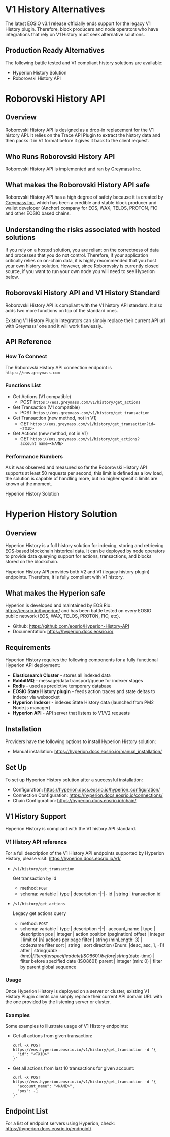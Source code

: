# V1 History Alternatives

The latest EOSIO v3.1 release officially ends support for the legacy V1 History plugin. Therefore, block producers and node operators who have integrations that rely on V1 History must seek alternative solutions.

## Production Ready Alternatives
The following battle tested and V1 compliant history solutions are available:
- Hyperion History Solution
- Roborovski History API

# Roborovski History API

## Overview

Roborovski History API is designed as a drop-in replacement for the V1 history API. It relies on the Trace API Plugin to extract the history data and then packs it in V1 format before it gives it back to the client request.

## Who Runs Roborovski History API

Roborovski History API is implemented and ran by [Greymass Inc.](https://greymass.com/)

## What makes the Roborovski History API safe

Roborovski History API has a high degree of safety because it is created by [Greymass Inc.](https://greymass.com/) which has been a credible and stable block producer and wallet developer (Anchor) company for EOS, WAX, TELOS, PROTON, FIO and other EOSIO based chains.

## Understanding the risks associated with hosted solutions

If you rely on a hosted solution, you are reliant on the correctness of data and processes that you do not control. Therefore, if your application critically relies on on-chain data, it is highly recommended that you host your own history solution. However, since Roborovsky is currently closed source, if you want to run your own node you will need to see Hyperion below.

## Roborovski History API and V1 History Standard

Roborovski History API is compliant with the V1 history API standard. It also adds two more functions on top of the standard ones.

Existing V1 History Plugin integrators can simply replace their current API url with Greymass' one and it will work flawlessly.

## API Reference

### How To Connect

The Roborovski History API connection endpoint is `https://eos.greymass.com`

### Functions List

- Get Actions (V1 compatible)
    - POST `https://eos.greymass.com/v1/history/get_actions`
- Get Transaction (V1 compatible)
    - POST `https://eos.greymass.com/v1/history/get_transaction`
- Get Transaction (new method, not in V1)
    - GET `https://eos.greymass.com/v1/history/get_transaction?id=<TXID>`
- Get Actions (new method, not in V1)
    - GET `https://eos.greymass.com/v1/history/get_actions?account_name=<NAME>`

### Performance Numbers

As it was observed and measured so far the Roborovski History API supports at least 50 requests per second; this limit is defined as a low load, the solution is capable of handling more, but no higher specific limits are known at the moment.


Hyperion History Solution
# Hyperion History Solution

## Overview

Hyperion History is a full history solution for indexing, storing and retrieving EOS-based blockchain historical data. It can be deployed by node operators to provide data querying support for actions, transactions, and blocks stored on the blockchain.

Hyperion History API provides both V2 and V1 (legacy history plugin) endpoints. Therefore, it is fully compliant with V1 history.

## What makes the Hyperion safe

Hyperion is developed and maintained by EOS Rio: https://eosrio.io/hyperion/ and has been battle tested on every EOSIO public network (EOS, WAX, TELOS, PROTON, FIO, etc).

* Github: https://github.com/eosrio/Hyperion-History-API
* Documentation: https://hyperion.docs.eosrio.io/

## Requirements

Hyperion History requires the following components for a fully functional Hyperion API deployment:
- **Elasticsearch Cluster** - stores all indexed data
- **RabbitMQ** - message/data transport/queue for indexer stages
- **Redis** - used as predictive temporary database
- **EOSIO State History plugin** - feeds action traces and state deltas to indexer via websocket
- **Hyperion Indexer** - indexes State History data (launched from PM2 Node.js manager)
- **Hyperion API** - API server that listens to V1/V2 requests

## Installation

Providers have the following options to install Hyperion History solution:

- Manual installation:
  https://hyperion.docs.eosrio.io/manual_installation/

## Set Up

To set up Hyperion History solution after a successful installation:
- Configuration: https://hyperion.docs.eosrio.io/hyperion_configuration/
- Connection Configuration: https://hyperion.docs.eosrio.io/connections/
- Chain Configuration: https://hyperion.docs.eosrio.io/chain/

## V1 History Support

Hyperion History is compliant with the V1 history API standard.

### V1 History API reference

For a full description of the V1 History API endpoints supported by Hyperion History, please visit: https://hyperion.docs.eosrio.io/v1/

- `/v1/history/get_transaction`

  Get transaction by id
    - method: `POST`
    - schema:
      variable | type | description
      -|-|-
      id | string | transaction id

- `/v1/history/get_actions`

  Legacy get actions query
    - method: `POST`
    - schema:
      variable | type | description
      -|-|-
      account_name | type | description
      pos | integer | action position (pagination)
      offset | integer | limit of [n] actions per page
      filter | string (minLength: 3) | code:name filter
      sort | string | sort direction (Enum: [desc, asc, 1, -1])
      after | string($date-time) | filter after specified date (ISO8601)
      before | string($date-time) | filter before specified date (ISO8601)
      parent | integer (min: 0) | filter by parent global sequence

### Usage

Once Hyperion History is deployed on a server or cluster, existing V1 History Plugin clients can simply replace their current API domain URL with the one provided by the listening server or cluster.

### Examples

Some examples to illustrate usage of V1 History endpoints:

- Get all actions from given transaction:
    ```
    curl -X POST https://eos.hyperion.eosrio.io/v1/history/get_transaction -d '{
      "id": "<TXID>"
    }'
    ```

- Get all actions from last 10 transactions for given account:
    ```
    curl -X POST https://eos.hyperion.eosrio.io/v1/history/get_transaction -d '{
      "account_name": "<NAME>",
      "pos": -1
    }'
    ```

## Endpoint List

For a list of endpoint servers using Hyperion, check:
https://hyperion.docs.eosrio.io/endpoint/



